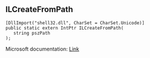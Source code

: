 ## ILCreateFromPath

```
[DllImport("shell32.dll", CharSet = CharSet.Unicode)]
public static extern IntPtr ILCreateFromPath(
   string pszPath
);
```

Microsoft documentation: [Link](https://learn.microsoft.com/en-us/windows/win32/api/shlobj_core/nf-shlobj_core-ilcreatefrompath)
